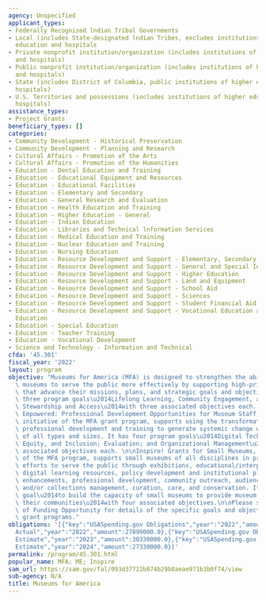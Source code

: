 ```yaml
---
agency: Unspecified
applicant_types:
- Federally Recognized lndian Tribal Governments
- Local (includes State-designated lndian Tribes, excludes institutions of higher
  education and hospitals
- Private nonprofit institution/organization (includes institutions of higher education
  and hospitals)
- Public nonprofit institution/organization (includes institutions of higher education
  and hospitals)
- State (includes District of Columbia, public institutions of higher education and
  hospitals)
- U.S. Territories and possessions (includes institutions of higher education and
  hospitals)
assistance_types:
- Project Grants
beneficiary_types: []
categories:
- Community Development - Historical Preservation
- Community Development - Planning and Research
- Cultural Affairs - Promotion of the Arts
- Cultural Affairs - Promotion of the Humanities
- Education - Dental Education and Training
- Education - Educational Equipment and Resources
- Education - Educational Facilities
- Education - Elementary and Secondary
- Education - General Research and Evaluation
- Education - Health Education and Training
- Education - Higher Education - General
- Education - Indian Education
- Education - Libraries and Technical lnformation Services
- Education - Medical Education and Training
- Education - Nuclear Education and Training
- Education - Nursing Education
- Education - Resource Development and Support - Elementary, Secondary Education
- Education - Resource Development and Support - General and Special Interest Organizations
- Education - Resource Development and Support - Higher Education
- Education - Resource Development and Support - Land and Equipment
- Education - Resource Development and Support - School Aid
- Education - Resource Development and Support - Sciences
- Education - Resource Development and Support - Student Financial Aid
- Education - Resource Development and Support - Vocational Education and Handicapped
  Education
- Education - Special Education
- Education - Teacher Training
- Education - Vocational Development
- Science and Technology - Information and Technical
cfda: '45.301'
fiscal_year: '2022'
layout: program
objective: "Museums for America (MFA) is designed to strengthen the ability of individual\
  \ museums to serve the public more effectively by supporting high-priority activities\
  \ that advance their missions, plans, and strategic goals and objectives. MFA has\
  \ three program goals\u2014Lifelong Learning, Community Engagement, and Collections\
  \ Stewardship and Access\u2014with three associated objectives each. \n\nMuseums\
  \ Empowered: Professional Development Opportunities for Museum Staff, a special\
  \ initiative of the MFA grant program, supports using the transformative power of\
  \ professional development and training to generate systemic change within museums\
  \ of all types and sizes. It has four program goals\u2014Digital Technology; Diversity,\
  \ Equity, and Inclusion; Evaluation; and Organizational Management\u2014with two\
  \ associated objectives each. \n\nInspire! Grants for Small Museums, a special initiative\
  \ of the MFA program, supports small museums of all disciplines in project-based\
  \ efforts to serve the public through exhibitions, educational/interpretive programs,\
  \ digital learning resources, policy development and institutional planning, technology\
  \ enhancements, professional development, community outreach, audience development,\
  \ and/or collections management, curation, care, and conservation. It has one program\
  \ goal\u2014to build the capacity of small museums to provide museum services to\
  \ their communities\u2014with four associated objectives.\n\nPlease see the Notice\
  \ of Funding Opportunity for details of the specific goals and objectives for these\
  \ grant programs."
obligations: '[{"key":"USASpending.gov Obligations","year":"2022","amount":29454040.1},{"key":"SAM.gov
  Actual","year":"2022","amount":27899000.0},{"key":"USASpending.gov Obligations","year":"2023","amount":30900330.5},{"key":"SAM.gov
  Estimate","year":"2023","amount":30330000.0},{"key":"USASpending.gov Obligations","year":"2024","amount":0.0},{"key":"SAM.gov
  Estimate","year":"2024","amount":27330000.0}]'
permalink: /program/45.301.html
popular_name: MFA; ME; Inspire
sam_url: https://sam.gov/fal/093d37722b074b29b8aeae971b3b0f74/view
sub-agency: N/A
title: Museums for America
---
```

